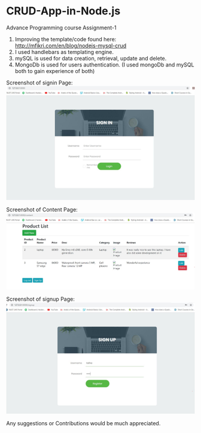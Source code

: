 # CRUD-App-in-Node.js
Advance Programming course Assignment-1

1. Improving the template/code found here: http://mfikri.com/en/blog/nodejs-mysql-crud
2. I used handlebars as templating engine.
3. mySQL is used for data creation, retrieval, update and delete.
4. MongoDb is used for users authentication. (I used mongoDb and mySQL both to gain experience of both)


Screenshot of signin Page:
![Alt text](https://github.com/talha3111997/CRUD-App-in-Node.js/blob/master/signin.JPG?raw=true "Main page of dictionary")

Screenshot of Content Page: 
![Alt text](https://github.com/talha3111997/CRUD-App-in-Node.js/blob/master/content.JPG?raw=true "Main page of dictionary")


Screenshot of signup Page:
![Alt text](https://github.com/talha3111997/CRUD-App-in-Node.js/blob/master/signup4.JPG?raw=true "Main page of dictionary")


Any suggestions or Contributions would be much appreciated. 
